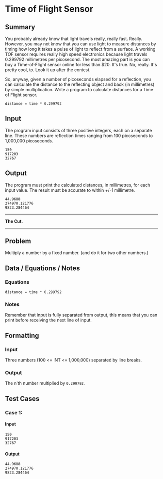 # Time of Flight Sensor

## Summary
You probably already know that light travels really, really fast. Really. However, you may not know that you can use light to measure distances by timing how long it takes a pulse of light to reflect from a surface. A working TOF sensor requires really high speed electronics because light travels 0.299792 millimetres per picosecond. The most amazing part is you can buy a Time-of-Flight sensor online for less than $20. It's true. No, really. It's pretty cool, to. Look it up after the contest.

So, anyway, given a number of picoseconds elapsed for a reflection, you can calculate the distance to the reflecting object and back (in millimetres) by simple multiplication. Write a program to calculate distances for a Time of Flight sensor.

```
distance = time * 0.299792
```

## Input
The program input consists of three positive integers, each on a separate line. These numbers are reflection times ranging from 100 picoseconds to 1,000,000 picoseconds.  
```
150
917203
32767
```

## Output
The program must print the calculated distances, in millimetres, for each input value. The result must be accurate to within +/-1 millimetre.  
```
44.9688
274970.121776
9823.284464
```


---  

**The Cut.**  

---

## Problem
Multiply a number by a fixed number. (and do it for two other numbers.)

## Data / Equations / Notes
### Equations
```
distance = time * 0.299792
```
### Notes
Remember that input is fully separated from output, this means that you can print before receiving the next line of input.

## Formatting
### Input
Three numbers (100 <= INT <= 1,000,000) separated by line breaks.
### Output
The n'th number multiplied by `0.299792`.

## Test Cases

### Case 1:
#### Input
```
150
917203
32767
```
#### Output
```
44.9688
274970.121776
9823.284464
```
